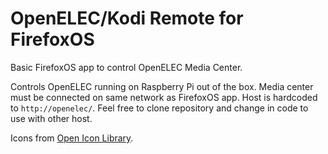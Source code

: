 # OpenELEC/Kodi Remote for FirefoxOS
Basic FirefoxOS app to control OpenELEC Media Center.

Controls OpenELEC running on Raspberry Pi out of the box. Media center must be connected on same network as FirefoxOS app. Host is hardcoded to `http://openelec/`. Feel free to clone repository and change in code to use with other host.

Icons from [Open Icon Library](https://sourceforge.net/projects/openiconlibrary/).